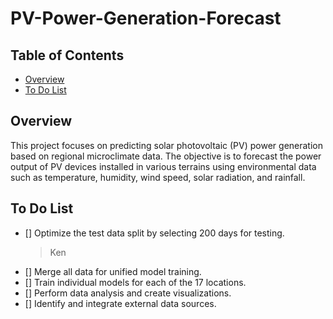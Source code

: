 # PV-Power-Generation-Forecast

## Table of Contents
- [Overview](#Overview)
- [To Do List](#To-Do-List)

## Overview
This project focuses on predicting solar photovoltaic (PV) power generation based on regional microclimate data. The objective is to forecast the power output of PV devices installed in various terrains using environmental data such as temperature, humidity, wind speed, solar radiation, and rainfall.

## To Do List
- [] Optimize the test data split by selecting 200 days for testing.
    > Ken
- [] Merge all data for unified model training.
- [] Train individual models for each of the 17 locations.
- [] Perform data analysis and create visualizations.
- [] Identify and integrate external data sources.